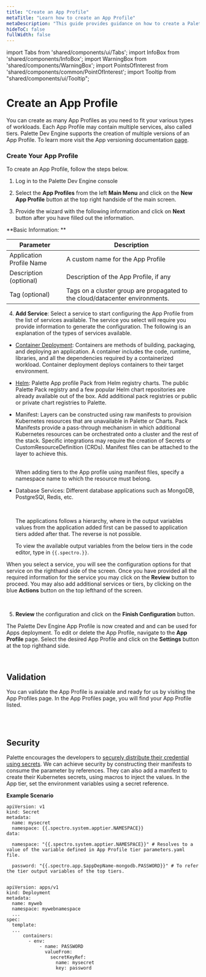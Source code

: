 ```yaml
---
title: "Create an App Profile"
metaTitle: "Learn how to create an App Profile"
metaDescription: "This guide provides guidance on how to create a Palette App Profile"
hideToC: false
fullWidth: false
---
```


import Tabs from 'shared/components/ui/Tabs';
import InfoBox from 'shared/components/InfoBox';
import WarningBox from 'shared/components/WarningBox';
import PointsOfInterest from 'shared/components/common/PointOfInterest';
import Tooltip from "shared/components/ui/Tooltip";

# Create an App Profile

You can create as many App Profiles as you need to fit your various types of workloads. Each App Profile may contain multiple services, also called tiers. Palette Dev Engine supports the creation of multiple versions of an App Profile. To learn more visit the App versioning documentation [page](/devx/app-profile/versioning-app-profile).


### Create Your App Profile

To create an App Profile, follow the steps below.

1. Log in to the Palette Dev Engine console


2. Select the **App Profiles** from the left **Main Menu** and click on the **New App Profile** button at the top right handside of the main screen. 

3. Provide the wizard with the following information and click on **Next** button after you have filled out the information.

**Basic Information: **

|         Parameter           | Description  |
|-------------------------------|-----------------|
|Application Profile Name | A custom name for the App Profile|
|Description (optional)   | Description of the App Profile, if any | 
|Tag (optional)               | Tags on a cluster group are propagated to the cloud/datacenter environments.|

4. **Add Service**: Select a service to start configuring the App Profile from the list of services available. The service you select will require you provide information to generate the configuration. The following is an explanation of the types of services available. 

  * [Container Deployment](/devx/app-profile/container-deployment): Containers are methods of building, packaging, and deploying an application. A container includes the code, runtime, libraries, and all the dependencies required by a containerized workload. Container deployment deploys containers to their target environment.
 

 * [Helm](/devx/registries#palettehelmregistry): Palette App profile Pack from Helm registry charts. The public Palette Pack registry and a few popular Helm chart repositories are already available out of the box. Add additional pack registries or public or private chart registries to Palette.
 

 * Manifest: Layers can be constructed using raw manifests to provision Kubernetes resources that are unavailable in Palette or Charts. Pack Manifests provide a pass-through mechanism in which additional Kubernetes resources can be orchestrated onto a cluster and the rest of the stack. Specific integrations may require the creation of Secrets or CustomResourceDefinition (CRDs). Manifest files can be attached to the layer to achieve this. 

    <br />

    <WarningBox>
    When adding tiers to the App profile using manifest files, specify a namespace name to which the resource must belong.
    </WarningBox>

 *  Database Services: Different database applications such as MongoDB, PostgreSQl, Redis, etc.

    <br />

    <InfoBox>

    The applications follows a hierarchy, where in the output variables values from the application added first can be passed to application tiers added after that. The reverse is not possible.

    To view the available output variables from the below tiers in the code editor, type in ```{{.spectro.}}```.
    </InfoBox>



When you select a service, you will see the configuration options for that service on the righthand side of the screen. Once you have provided all the required information for the service you may click on the **Review** button to proceed. You may also add additional services or tiers, by clicking on the blue **Actions** button on the top lefthand of the screen. 

<br />


5. **Review** the configuration and click on the **Finish Configuration** button.


The Palette Dev Engine App Profile is now created and and can be used for Apps deployment. To edit or delete the App Profile, navigate to the **App Profile** page. Select the desired App Profile and click on the  **Settings** button at the top righthand side. 

<br />

## Validation

You can validate the App Profile is avaiable and ready for us by visiting the App Profiles page. In the App Profiles page, you will find your App Profile listed.

<br />

<br />

## Security

Palette encourages the developers to [securely distribute their credential using secrets](https://kubernetes.io/docs/tasks/inject-data-application/distribute-credentials-secure/). We can achieve security by constructing their manifests to consume the parameter by references. They can also add a manifest to create their Kubernetes secrets, using macros to inject the values. In the App tier, set the environment variables using a secret reference. 

**Example Scenario**

```
apiVersion: v1
kind: Secret
metadata:
  name: mysecret
  namespace: {{.spectro.system.apptier.NAMESPACE}}
data:
  
  namespace: "{{.spectro.system.apptier.NAMESPACE}}" # Resolves to a value of the variable defined in App Profile tier parameters.yaml file.

  password: "{{.spectro.app.$appDepName-mongodb.PASSWORD}}" # To refer the tier output variables of the top tiers.
	
```
```
apiVersion: apps/v1
kind: Deployment
metadata:
  name: myweb
  namespace: mywebnamespace
  ...
spec:
  template:
  ...
      containers:
        - env:
            - name: PASSWORD
              valueFrom:
                secretKeyRef:
                  name: mysecret
                  key: password
```



<br />
<br />